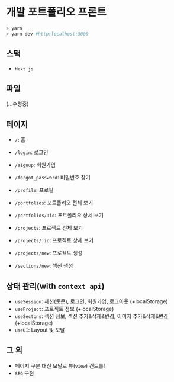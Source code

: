 # 개발 포트폴리오 프론트

```bash
> yarn
> yarn dev #http:localhost:3000
```

## 스택

- `Next.js`

## 파일

(...수정중)

## 페이지

- `/`: 홈

- `/login`: 로그인
- `/signup`: 회원가입
- `/forgot_password`: 비밀번호 찾기

- `/profile`: 프로필

- `/portfolios`: 포트폴리오 전체 보기
- `/portfolios/:id`: 포트폴리오 상세 보기

- `/projects`: 프로젝트 전체 보기
- `/projects/:id`: 프로젝트 상세 보기
- `/projects/new`: 프로젝트 생성

- `/sections/new`: 섹션 생성

## 상태 관리(with `context api`)

- `useSession`: 세션(토큰), 로그인, 회원가입, 로그아웃 (+localStorage)
- `useProject`: 프로젝트 정보 (+localStorage)
- `useSectons`: 섹션 정보, 섹션 추가&삭제&변경, 이미지 추가&삭제&변경 (+localStorage)
- `useUI`: Layout 및 모달

## 그 외

- 페이지 구분 대신 모달로 뷰(`view`) 컨트롤!
- `SEO` 구현
